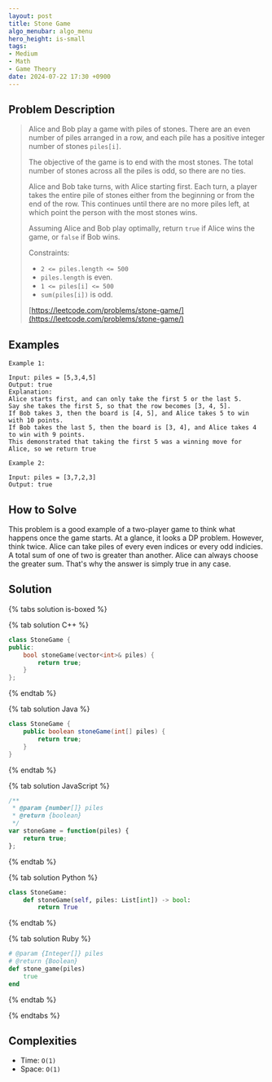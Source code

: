 ```yaml
---
layout: post
title: Stone Game
algo_menubar: algo_menu
hero_height: is-small
tags:
- Medium
- Math
- Game Theory
date: 2024-07-22 17:30 +0900
---
```

## Problem Description
> Alice and Bob play a game with piles of stones. There are an even number of piles arranged in a row,
> and each pile has a positive integer number of stones `piles[i]`.
> 
> The objective of the game is to end with the most stones. The total number of stones across all the piles is odd,
> so there are no ties.
>
> Alice and Bob take turns, with Alice starting first. Each turn, a player takes the entire pile of stones either
> from the beginning or from the end of the row. This continues until there are no more piles left,
> at which point the person with the most stones wins.
>
> Assuming Alice and Bob play optimally, return `true` if Alice wins the game, or `false` if Bob wins.
>
> Constraints:
> - `2 <= piles.length <= 500`
> - `piles.length` is even.
> - `1 <= piles[i] <= 500`
> - `sum(piles[i])` is odd.
>
> [https://leetcode.com/problems/stone-game/](https://leetcode.com/problems/stone-game/)

## Examples
```
Example 1:

Input: piles = [5,3,4,5]
Output: true
Explanation: 
Alice starts first, and can only take the first 5 or the last 5.
Say she takes the first 5, so that the row becomes [3, 4, 5].
If Bob takes 3, then the board is [4, 5], and Alice takes 5 to win with 10 points.
If Bob takes the last 5, then the board is [3, 4], and Alice takes 4 to win with 9 points.
This demonstrated that taking the first 5 was a winning move for Alice, so we return true
```

```
Example 2:

Input: piles = [3,7,2,3]
Output: true
```

## How to Solve

This problem is a good example of a two-player game to think what happens once the game starts.
At a glance, it looks a DP problem. However, think twice.
Alice can take piles of every even indices or every odd indicies. A total sum of one of two is greater than another.
Alice can always choose the greater sum. That's why the answer is simply true in any case.

## Solution

{% tabs solution is-boxed %}

{% tab solution C++ %}
```cpp
class StoneGame {
public:
    bool stoneGame(vector<int>& piles) {
        return true;
    }
};
```
{% endtab %}

{% tab solution Java %}
```java
class StoneGame {
    public boolean stoneGame(int[] piles) {
        return true;
    }
}
```
{% endtab %}

{% tab solution JavaScript %}
```js
/**
 * @param {number[]} piles
 * @return {boolean}
 */
var stoneGame = function(piles) {
    return true;
};
```
{% endtab %}

{% tab solution Python %}
```python
class StoneGame:
    def stoneGame(self, piles: List[int]) -> bool:
        return True
```
{% endtab %}

{% tab solution Ruby %}
```ruby
# @param {Integer[]} piles
# @return {Boolean}
def stone_game(piles)
    true
end
```
{% endtab %}

{% endtabs %}



## Complexities
- Time: `O(1)`
- Space: `O(1)`
